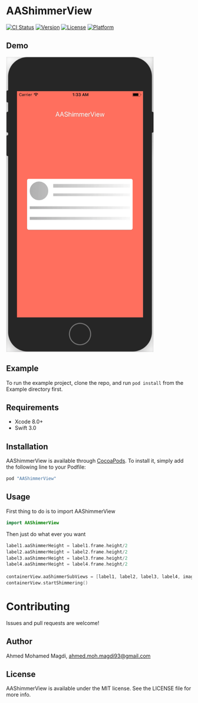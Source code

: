 # AAShimmerView

[![CI Status](http://img.shields.io/travis/ahmed93/AAShimmerView.svg?style=flat)](https://travis-ci.org/ahmed93/AAShimmerView)
[![Version](https://img.shields.io/cocoapods/v/AAShimmerView.svg?style=flat)](http://cocoapods.org/pods/AAShimmerView)
[![License](https://img.shields.io/cocoapods/l/AAShimmerView.svg?style=flat)](http://cocoapods.org/pods/AAShimmerView)
[![Platform](https://img.shields.io/cocoapods/p/AAShimmerView.svg?style=flat)](http://cocoapods.org/pods/AAShimmerView)

## Demo

<img width="400" height="800" src="https://raw.githubusercontent.com/ahmed93/aashimmerview/master/Demo.gif">

## Example

To run the example project, clone the repo, and run `pod install` from the Example directory first.

## Requirements

* Xcode 8.0+
* Swift 3.0

## Installation

AAShimmerView is available through [CocoaPods](http://cocoapods.org). To install
it, simply add the following line to your Podfile:

```ruby
pod "AAShimmerView"
```

## Usage

First thing to do is to import AAShimmerView

```swift
import AAShimmerView
```

Then just do what ever you want

```swift
label1.aaShimmerHeight = label1.frame.height/2
label2.aaShimmerHeight = label2.frame.height/2
label3.aaShimmerHeight = label3.frame.height/2
label4.aaShimmerHeight = label4.frame.height/2

containerView.aaShimmerSubViews = [label1, label2, label3, label4, imageView]
containerView.startShimmering()
```

# Contributing

Issues and pull requests are welcome!

## Author

Ahmed Mohamed Magdi, ahmed.moh.magdi93@gmail.com

## License

AAShimmerView is available under the MIT license. See the LICENSE file for more info.
